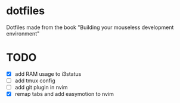 # dotfiles
Dotfiles made from the book "Building your mouseless development environment"

# TODO
- [x] add RAM usage to i3status
- [ ] add tmux config
- [ ] add git plugin in nvim
- [x] remap tabs and add easymotion to nvim

